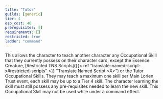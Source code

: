 ```yaml
---
title: "Tutor"
guilds: [generic]
tier: 4
osp_cost: 40
prerequisites: []
requirements: []
restricted: true
ladder: "command"
---
```

This allows the character to teach another character any Occupational Skill that they currently possess on their character card, except the Essence Creature, [Restricted TNS Scripts]({{< ref "translate-named-script-x#restricted-scripts" >}} "Translate Named Script \<X>") or the Tutor Occupational Skills. They may teach a maximum one skill per Main Lorien Trust event, each skill may be up to a Tier 4 skill. The character learning the skill must still possess any pre-requisites needed to learn the new skill. This Occupational Skill may not be used while under a command effect.